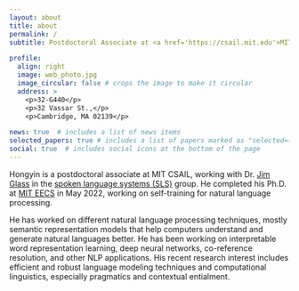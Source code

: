 ```yaml
---
layout: about
title: about
permalink: /
subtitle: Postdoctoral Associate at <a href='https://csail.mit.edu'>MIT CSAIL</a>.

profile:
  align: right
  image: web_photo.jpg
  image_circular: false # crops the image to make it circular
  address: >
    <p>32-G440</p>
    <p>32 Vassar St.,</p>
    <p>Cambridge, MA 02139</p>

news: true  # includes a list of news items
selected_papers: true # includes a list of papers marked as "selected={true}"
social: true  # includes social icons at the bottom of the page
---
```


Hongyin is a postdoctoral associate at MIT CSAIL, working with Dr. [Jim Glass](https://people.csail.mit.edu/jrg/) in the [spoken language systems (SLS)](http://groups.csail.mit.edu/sls/) group. He completed his Ph.D. at [MIT EECS](https://www.eecs.mit.edu/) in May 2022, working on self-training for natural language processing.

He has worked on different natural language processing techniques, mostly semantic representation models that help computers understand and generate natural languages better. He has been working on interpretable word representation learning, deep neural networks, co-reference resolution, and other NLP applications. His recent research interest includes efficient and robust language modeling techniques and computational linguistics, especially pragmatics and contextual entialment.